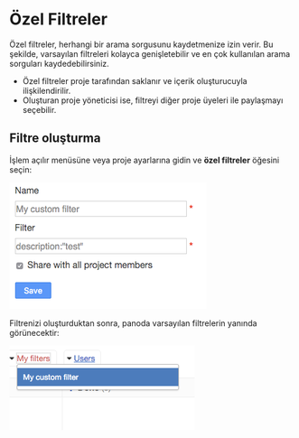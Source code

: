 Özel Filtreler
==============

Özel filtreler, herhangi bir arama sorgusunu kaydetmenize izin verir.
Bu şekilde, varsayılan filtreleri kolayca genişletebilir ve en çok kullanılan arama sorguları kaydedebilirsiniz.

- Özel filtreler proje tarafından saklanır ve içerik oluşturucuyla ilişkilendirilir.
- Oluşturan proje yöneticisi ise, filtreyi diğer proje üyeleri ile paylaşmayı seçebilir.

Filtre oluşturma
---------------

İşlem açılır menüsüne veya proje ayarlarına gidin ve **özel filtreler** öğesini seçin:

![Custom Filter Creation](../screenshots/custom-filter-creation.png)

Filtrenizi oluşturduktan sonra, panoda varsayılan filtrelerin yanında görünecektir:

![Custom Filter Dropdown](../screenshots/custom-filter-dropdown.png)
